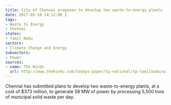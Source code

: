 ```yaml
---
title: City of Chennai proposes to develop two waste-to-energy plants
date: 2017-05-10 14:12:00 Z
tags:
- Waste to Energy
- Chennai
states:
- Tamil Nadu
sectors:
- Climate Change and Energy
subsectors:
- Power
sources:
- name: The Hindu
  url: http://www.thehindu.com/todays-paper/tp-national/tp-tamilnadu/waste-to-energy-projects-to-be-developed-at-dumpyards/article18402939.ece
---
```


Chennai has submitted plans to develop two waste-to-energy plants, at a cost of $373 million, to generate 58 MW of power by processing 5,500 tons of municipal solid waste per day.
